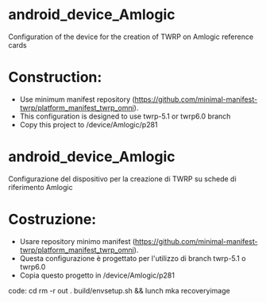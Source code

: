 # android_device_Amlogic
Configuration of the device for the creation of TWRP on Amlogic reference cards

# Construction:
- Use minimum manifest repository (https://github.com/minimal-manifest-twrp/platform_manifest_twrp_omni).
- This configuration is designed to use twrp-5.1 or twrp6.0 branch
- Copy this project to /device/Amlogic/p281


# android_device_Amlogic
Configurazione del dispositivo per la creazione di TWRP su schede di riferimento Amlogic

# Costruzione:
- Usare repository minimo manifest (https://github.com/minimal-manifest-twrp/platform_manifest_twrp_omni).
- Questa configurazione è progettato per l'utilizzo di branch twrp-5.1 o twrp6.0
- Copia questo progetto in /device/Amlogic/p281


code:
cd <source-dir>
rm -r out
. build/envsetup.sh && lunch
mka recoveryimage 	


